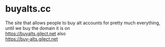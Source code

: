 # buyalts.cc
The site that allows people to buy alt accounts for pretty much everything, until we buy the domain it is on
<br>https://buyalts.gilect.net 
also 
<br>https://buy-alts.gilect.net 
